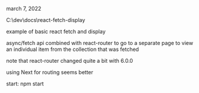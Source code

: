 march 7, 2022

C:\dev\docs\react-fetch-display



example of basic react fetch and display

async/fetch api combined with react-router to
go to a separate page to view an individual item from the
collection that was fetched

note that react-router changed quite a bit with 6.0.0

using Next for routing seems better




start:
    npm start


